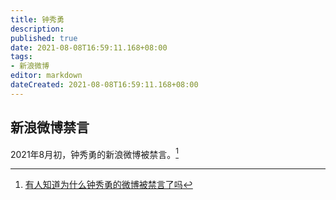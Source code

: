 ```yaml
---
title: 钟秀勇
description:
published: true
date: 2021-08-08T16:59:11.168+08:00
tags:
- 新浪微博
editor: markdown
dateCreated: 2021-08-08T16:59:11.168+08:00
---
```


## 新浪微博禁言

2021年8月初，钟秀勇的新浪微博被禁言。[^b240]

[^b240]: [有人知道为什么钟秀勇的微博被禁言了吗](https://web.archive.org/web/20210807064235/https://www.douban.com/group/topic/240815824/)
